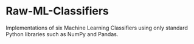# Raw-ML-Classifiers
Implementations of six Machine Learning Classifiers using only standard Python libraries such as NumPy and Pandas.
